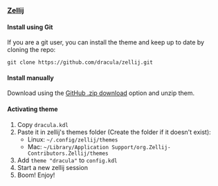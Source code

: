 ### [Zellij](https://zellij.dev)

#### Install using Git

If you are a git user, you can install the theme and keep up to date by cloning the repo:

    git clone https://github.com/dracula/zellij.git

#### Install manually

Download using the [GitHub .zip download](https://github.com/dracula/zellij/archive/master.zip) option and unzip them.

#### Activating theme

1. Copy `dracula.kdl`
2. Paste it in zellij's themes folder (Create the folder if it doesn't exist):
    * Linux: `~/.config/zellij/themes`
    * Mac: `~/Library/Application Support/org.Zellij-Contributors.Zellij/themes`
3. Add `theme "dracula"` to `config.kdl`
3. Start a new zellij session
4. Boom! Enjoy!
